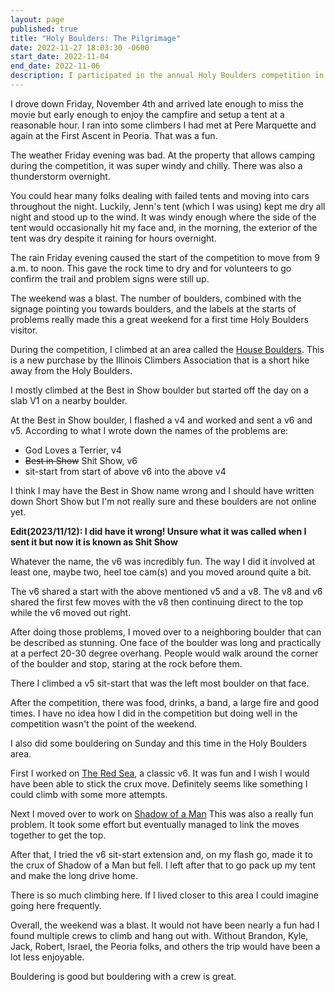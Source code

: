 ```yaml
---
layout: page
published: true
title: "Holy Boulders: The Pilgrimage"
date: 2022-11-27 18:03:30 -0600
start_date: 2022-11-04
end_date: 2022-11-06
description: I participated in the annual Holy Boulders competition in Southern Illinois. It was a blast.
---
```


I drove down Friday, November 4th and arrived late enough to miss the movie but early enough to enjoy the campfire and setup a tent at a reasonable hour.
I ran into some climbers I had met at Pere Marquette and again at the First Ascent in Peoria.
That was a fun.

The weather Friday evening was bad.
At the property that allows camping during the competition, it was super windy and chilly.
There was also a thunderstorm overnight.

You could hear many folks dealing with failed tents and moving into cars throughout the night.
Luckily, Jenn's tent (which I was using) kept me dry all night and stood up to the wind.
It was windy enough where the side of the tent would occasionally hit my face and, in the morning, the exterior of the tent was dry despite it raining for hours overnight.

The rain Friday evening caused the start of the competition to move from 9 a.m. to noon.
This gave the rock time to dry and for volunteers to go confirm the trail and problem signs were still up.

The weekend was a blast.
The number of boulders, combined with the signage pointing you towards boulders, and the labels at the starts of problems really made this a great weekend for a first time Holy Boulders visitor.

During the competition, I climbed at an area called the [House Boulders](https://www.ilclimbers.org/houseboulders).
This is a new purchase by the Illinois Climbers Association that is a short hike away from the Holy Boulders.

I mostly climbed at the Best in Show boulder but started off the day on a slab V1 on a nearby boulder.

At the Best in Show boulder, I flashed a v4 and worked and sent a v6 and v5.
According to what I wrote down the names of the problems are:

- God Loves a Terrier, v4
- ~~Best in Show~~ Shit Show, v6
- sit-start from start of above v6 into the above v4

I think I may have the Best in Show name wrong and I should have written down Short Show but I'm not really sure and these boulders are not online yet.

**Edit(2023/11/12): I did have it wrong! Unsure what it was called when I sent it but now it is known as Shit Show**

Whatever the name, the v6 was incredibly fun.
The way I did it involved at least one, maybe two, heel toe cam(s) and you moved around quite a bit.

The v6 shared a start with the above mentioned v5 and a v8.
The v8 and v6 shared the first few moves with the v8 then continuing direct to the top while the v6 moved out right.

After doing those problems, I moved over to a neighboring boulder that can be described as stunning.
One face of the boulder was long and practically at a perfect 20-30 degree overhang.
People would walk around the corner of the boulder and stop, staring at the rock before them.

There I climbed a v5 sit-start that was the left most boulder on that face.

After the competition, there was food, drinks, a band, a large fire and good times.
I have no idea how I did in the competition but doing well in the competition wasn't the point of the weekend.

I also did some bouldering on Sunday and this time in the Holy Boulders area.

First I worked on [The Red Sea](https://www.mountainproject.com/route/110027897/the-red-sea), a classic v6.
It was fun and I wish I would have been able to stick the crux move.
Definitely seems like something I could climb with some more attempts.

Next I moved over to work on [Shadow of a Man](https://www.mountainproject.com/route/108312154/shadow-of-a-man)
This was also a really fun problem.
It took some effort but eventually managed to link the moves together to get the top.

After that, I tried the v6 sit-start extension and, on my flash go, made it to the crux of Shadow of a Man but fell.
I left after that to go pack up my tent and make the long drive home.

There is so much climbing here.
If I lived closer to this area I could imagine going here frequently.

Overall, the weekend was a blast.
It would not have been nearly a fun had I found multiple crews to climb and hang out with.
Without Brandon, Kyle, Jack, Robert, Israel, the Peoria folks, and others the trip would have been a lot less enjoyable.

Bouldering is good but bouldering with a crew is great.
